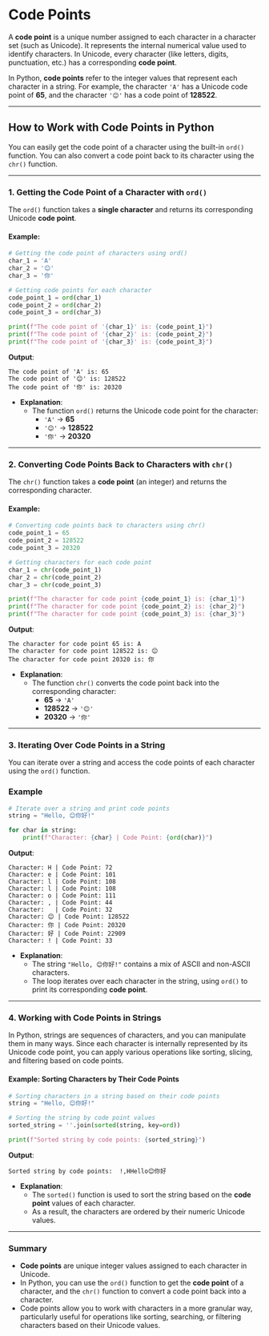# Code Points

A **code point** is a unique number assigned to each character in a character set (such as Unicode). It represents the internal numerical value used to identify characters. In Unicode, every character (like letters, digits, punctuation, etc.) has a corresponding **code point**.

In Python, **code points** refer to the integer values that represent each character in a string. For example, the character `'A'` has a Unicode code point of **65**, and the character `'😊'` has a code point of **128522**.

---

## **How to Work with Code Points in Python**

You can easily get the code point of a character using the built-in `ord()` function. You can also convert a code point back to its character using the `chr()` function.

---

### 1. **Getting the Code Point of a Character with `ord()`**

The `ord()` function takes a **single character** and returns its corresponding Unicode **code point**.

#### Example:

```python
# Getting the code point of characters using ord()
char_1 = 'A'
char_2 = '😊'
char_3 = '你'

# Getting code points for each character
code_point_1 = ord(char_1)
code_point_2 = ord(char_2)
code_point_3 = ord(char_3)

print(f"The code point of '{char_1}' is: {code_point_1}")
print(f"The code point of '{char_2}' is: {code_point_2}")
print(f"The code point of '{char_3}' is: {code_point_3}")
```

**Output**:

```
The code point of 'A' is: 65
The code point of '😊' is: 128522
The code point of '你' is: 20320
```

- **Explanation**:
  - The function `ord()` returns the Unicode code point for the character:
    - `'A'` → **65**
    - `'😊'` → **128522**
    - `'你'` → **20320**

---

### 2. **Converting Code Points Back to Characters with `chr()`**

The `chr()` function takes a **code point** (an integer) and returns the corresponding character.

#### Example:

```python
# Converting code points back to characters using chr()
code_point_1 = 65
code_point_2 = 128522
code_point_3 = 20320

# Getting characters for each code point
char_1 = chr(code_point_1)
char_2 = chr(code_point_2)
char_3 = chr(code_point_3)

print(f"The character for code point {code_point_1} is: {char_1}")
print(f"The character for code point {code_point_2} is: {char_2}")
print(f"The character for code point {code_point_3} is: {char_3}")
```

**Output**:

```
The character for code point 65 is: A
The character for code point 128522 is: 😊
The character for code point 20320 is: 你
```

- **Explanation**:
  - The function `chr()` converts the code point back into the corresponding character:
    - **65** → `'A'`
    - **128522** → `'😊'`
    - **20320** → `'你'`

---

### 3. **Iterating Over Code Points in a String**

You can iterate over a string and access the code points of each character using the `ord()` function.

### Example

```python
# Iterate over a string and print code points
string = "Hello, 😊你好!"

for char in string:
    print(f"Character: {char} | Code Point: {ord(char)}")
```

**Output**:

```
Character: H | Code Point: 72
Character: e | Code Point: 101
Character: l | Code Point: 108
Character: l | Code Point: 108
Character: o | Code Point: 111
Character: , | Code Point: 44
Character:   | Code Point: 32
Character: 😊 | Code Point: 128522
Character: 你 | Code Point: 20320
Character: 好 | Code Point: 22909
Character: ! | Code Point: 33
```

- **Explanation**:
  - The string `"Hello, 😊你好!"` contains a mix of ASCII and non-ASCII characters.
  - The loop iterates over each character in the string, using `ord()` to print its corresponding **code point**.

---

### 4. **Working with Code Points in Strings**

In Python, strings are sequences of characters, and you can manipulate them in many ways. Since each character is internally represented by its Unicode code point, you can apply various operations like sorting, slicing, and filtering based on code points.

#### Example: Sorting Characters by Their Code Points

```python
# Sorting characters in a string based on their code points
string = "Hello, 😊你好!"

# Sorting the string by code point values
sorted_string = ''.join(sorted(string, key=ord))

print(f"Sorted string by code points: {sorted_string}")
```

**Output**:

```
Sorted string by code points:  !,HHello😊你好
```

- **Explanation**:
  - The `sorted()` function is used to sort the string based on the **code point** values of each character.
  - As a result, the characters are ordered by their numeric Unicode values.

---

### Summary

- **Code points** are unique integer values assigned to each character in Unicode.
- In Python, you can use the `ord()` function to get the **code point** of a character, and the `chr()` function to convert a code point back into a character.
- Code points allow you to work with characters in a more granular way, particularly useful for operations like sorting, searching, or filtering characters based on their Unicode values.
